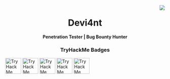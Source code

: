<img align="right" src="https://visitor-badge.laobi.icu/badge?page_id=Devi4ntHacker.visitor-badge&left_color=red&right_color=black" />

<h1 align="center">Devi4nt</h1>

<p align="center">
  <strong>Penetration Tester | Bug Bounty Hunter</strong>
</p>

<h3 align="center">TryHackMe Badges</h3>
<p>
  <img src="https://assets.tryhackme.com/img/badges/networkfundamentals.svg" alt="TryHackMe" width="50">
  <img src="https://assets.tryhackme.com/img/badges/howthewebworks.svg" alt="TryHackMe" width="50">
  <img src="https://assets.tryhackme.com/img/badges/firstfour.svg" alt="TryHackMe" width="50">
  <img src="https://assets.tryhackme.com/img/badges/webbed.svg" alt="TryHackMe" width="50">
  <img src="https://assets.tryhackme.com/img/badges/streak7.svg" alt="TryHackMe" width="50">
</p>

